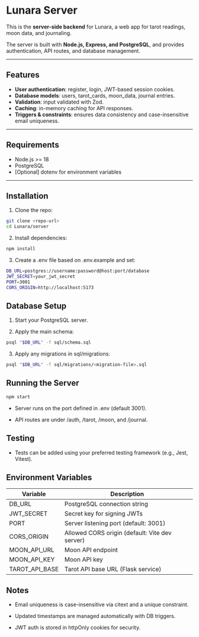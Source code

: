 # Lunara Server

This is the **server-side backend** for Lunara, a web app for tarot readings, moon data, and journaling.

The server is built with **Node.js, Express, and PostgreSQL**, and provides authentication, API routes, and database management.

---

## Features

- **User authentication**: register, login, JWT-based session cookies.
- **Database models**: users, tarot_cards, moon_data, journal entries.
- **Validation**: input validated with Zod.
- **Caching**: in-memory caching for API responses.
- **Triggers & constraints**: ensures data consistency and case-insensitive email uniqueness.

---

## Requirements

- Node.js >= 18
- PostgreSQL
- [Optional] dotenv for environment variables

---

## Installation

1. Clone the repo:

```bash
git clone <repo-url>
cd Lunara/server
```

2. Install dependencies:

```bash
npm install
```

3. Create a .env file based on .env.example and set:

```bash
DB_URL=postgres://username:password@host:port/database
JWT_SECRET=your_jwt_secret
PORT=3001
CORS_ORIGIN=http://localhost:5173
```

## Database Setup

1. Start your PostgreSQL server.

2. Apply the main schema:

```bash
psql "$DB_URL" -f sql/schema.sql
```

3. Apply any migrations in sql/migrations:

```bash
psql "$DB_URL" -f sql/migrations/<migration-file>.sql
```

## Running the Server

```bash
npm start
```

- Server runs on the port defined in .env (default 3001).

- API routes are under /auth, /tarot, /moon, and /journal.

## Testing

- Tests can be added using your preferred testing framework (e.g., Jest, Vitest).

## Environment Variables

| Variable       | Description                                      |
|----------------|--------------------------------------------------|
| DB_URL         | PostgreSQL connection string                     |
| JWT_SECRET     | Secret key for signing JWTs                      |
| PORT           | Server listening port (default: 3001)           |
| CORS_ORIGIN    | Allowed CORS origin (default: Vite dev server)  |
| MOON_API_URL   | Moon API endpoint                                |
| MOON_API_KEY   | Moon API key                                     |
| TAROT_API_BASE | Tarot API base URL (Flask service)              |

## Notes

- Email uniqueness is case-insensitive via citext and a unique constraint.

- Updated timestamps are managed automatically with DB triggers.

- JWT auth is stored in httpOnly cookies for security.